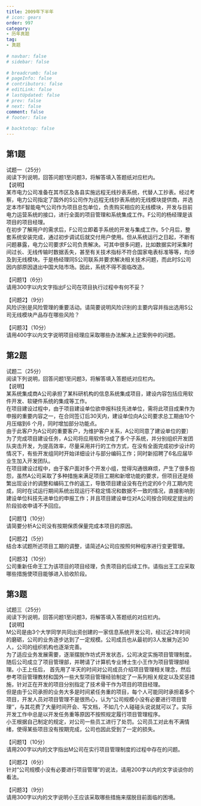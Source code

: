 ```yaml
---  
title: 2009年下半年  
# icon: gears  
order: 997  
category:  
- 历年真题  
tag:  
- 真题  
  
# navbar: false  
# sidebar: false  
  
# breadcrumb: false  
# pageInfo: false  
# contributors: false  
# editLink: false  
# lastUpdated: false  
# prev: false  
# next: false  
comment: false  
# footer: false  
  
# backtotop: false  
---  
```

## 第1题 ##

试题一（25分）  
阅读下列说明，回答问题1至问题3，将解答填入答题纸对应栏内。  
【说明】  
某市电力公司准备在其市区及各县实施远程无线抄表系统，代替人工抄表。经过考察，电力公司指定了国外的S公司作为远程无线抄表系统的无线模块提供商，并选定本市F智能电气公司作为项目总包单位，负责购买相应的无线模块，开发与目前电力运营系统的接口，进行全面的项目管理和系统集成工作。F公司的杨经理是该项目的项目经理。  
在初步了解用户的需求后，F公司立即着手系统的开发与集成工作。5个月后，整套系统安装完成，通过初步调试后就交付用户使用。但从系统运行之日起，不断有问题暴露，电力公司要求F公司负责解决。可其中很多问题，比如数据实时采集时间过长、无线传输时数据丢失，甚至有关技术指标不符合国家电表标准等等，均涉及到无线模块。于是杨经理同S公司联系并要求解决相关技术问题，而此时S公司因内部原因退出中国大陆市场。因此，系统不得不面临改造。  
  
【问题1】（6分）  
请用300字以内文字指出F公司在项目执行过程中有何不妥？  
  
【问题2】（9分）  
风险识别是风险管理的重要活动。请简要说明风险识别的主要内容并指出选用S公司无线模块产品存在哪些风险？  
  
【问题3】（10分）  
请用400字以内文字说明项目经理应采取哪些办法解决上述案例中的问题。  


## 第2题 ##

试题二（25分）  
阅读下列说明，回答问题1至问题3，将解答填入答题纸对应栏内。  
【说明】  
某系统集成商A公司承担了某科研机构的信息系统集成项目，建设内容包括应用软件开发、软硬件系统的集成等工作。  
在项目建设过程中，由于项目建设单位欲申报科技先进单位，需将此项目成果作为申报的重要内容之一，在合同签订后30天内，建设单位向A公司要求总工期由10个月压缩到6 个月，同时增加部分功能点。  
由于此客户为A公司的重要客户，为维护客户关系，A公司同意了建设单位的要〕为了完成项目建设任务，A公司将应用软件分成了多个子系统，并分别组织开发团队突击开发，为提高效率，尽量采用并行的工作方式，在没有全面完成初步设计的情况下，有些开发组同时开始详细设计与部分编码工作；同时新招聘了6名应届毕业生加入开发团队。  
在项目建设过程中，由于客户面对多个开发小组，觉得沟通很麻烦，产生了很多抱怨，虽然A公司采取了多种措施来满足项目工期和新增功能的要求，但项目还是频繁出现设计的调整和编码工作的返工，导致项目建设没有在约定的6个月工期内完成，同时在试运行期间系统出现运行不稳定情况和数据不一致的情况，直接影响到建设单位科技先进单位的申报工作；并且项目建设单位对A公司按合同规定提出的阶段验收申请不予回应。  
  
【问题1】（10分）  
请简要分析A公司没有按期保质保量完成本项目的原因。  
  
【问题2】（5分）  
结合本试题所述项目工期的调整，请简述A公司应按照何种程序进行变更管理。  
  
【问题3】（10分）  
公司重新任命王工为该项目的项目经理，负责项目的后续工作。请指出王工应采取哪些措施使项目能够进入验收阶段。  


## 第3题 ##

试题三（25分）  
阅读下列说明，回答问题1至问题3，将解答填入答题纸的对应栏内。  
【说明】  
M公司是由3个大学同学共同出资创建的一家信息系统开发公司，经过近2年时间的磨砺，公司的业务逐步达到了一定规模。公司成员也从最初的3人发展为近30人，公司的组织机构也逐渐完善。  
为了适应业务发展需要，逐渐摆脱作坊式开发状态，公司决定实施项目管理制度。随后公司成立了项目管理部，并聘请了计算机专业博士生小王作为项目管理部经理。小王上任后， 首先用了半天的时间对公司成员介绍项目管理相关理念，然后参考项目管理教材和国外一些大型项目管理经验制定了一系列相关规定以及奖惩措施，针对正在开发的项目分别指定了技术骨干作为项目的项目经理。  
但是由于公司承担的业务大多是时间紧任务重的项目，每个人可能同时承担着多个项目，开发人员对项目管理不是很热心，认为“公司规模小没有必要进行项目管理’’，与其花费了大量时间开会、写文档，不如几个人碰碰头说说就可以了。实际开发工作中总是以开发任务重等原因不按照规定履行项目管理程序。  
小王根据自己制定的规定，对公司一些员工进行了处罚。公司员工对此有不满情绪，使得某些项目没有按期完成，公司也因此受到了一定的损失。  
  
【问题1】（10分）  
请用200字以内的文字指出M公司在实行项目管理制度的过程中存在的问题。  
  
【问题2】（6分）  
针对“公司规模小没有必要进行项目管理”的说法，请用200字以内的文字谈谈你的看法。  
  
【问题3】（9分）  
请用300字以内的文字说明小王应该采取哪些措施来摆脱目前面临的困境。  

